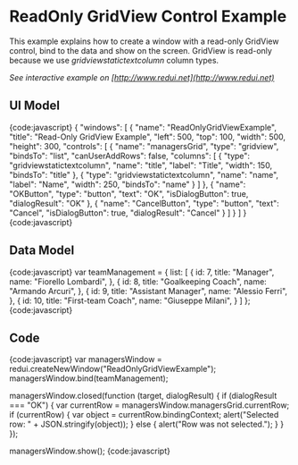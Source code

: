 # ReadOnly GridView Control Example

This example explains how to create a window with a read-only GridView control, bind to the data and show on the screen. 
GridView is read-only because we use _gridviewstatictextcolumn_ column types.

_See interactive example on [http://www.redui.net](http://www.redui.net)_

## UI Model

{code:javascript}
{
    "windows": [
        {
            "name": "ReadOnlyGridViewExample",
            "title": "Read-Only GridView Example",
            "left": 500,
            "top": 100,
            "width": 500,
            "height": 300,
            "controls": [
                {
                    "name": "managersGrid",
                    "type": "gridview",
                    "bindsTo": "list",
                    "canUserAddRows": false,
                    "columns": [
                        {
                            "type": "gridviewstatictextcolumn",
                            "name": "title",
                            "label": "Title",
                            "width": 150,
                            "bindsTo": "title"
                        },
                        {
                            "type": "gridviewstatictextcolumn",
                            "name": "name",
                            "label": "Name",
                            "width": 250,
                            "bindsTo": "name"
                        }
                    ]
                },
                {
                    "name": "OKButton",
                    "type": "button",
                    "text": "OK",
                    "isDialogButton": true,
                    "dialogResult": "OK"
                },
                {
                    "name": "CancelButton",
                    "type": "button",
                    "text": "Cancel",
                    "isDialogButton": true,
                    "dialogResult": "Cancel"
                }
            ]
        }
    ]
}
{code:javascript}

## Data Model

{code:javascript}
var teamManagement = {
	list: [
		{
			id: 7,
			title: "Manager",
			name: "Fiorello Lombardi",
		},
		{
			id: 8,
			title: "Goalkeeping Coach",
			name: "Armando Arcuri",
		},
		{
			id: 9,
			title: "Assistant Manager",
			name: "Alessio Ferri",
		},
		{
			id: 10,
			title: "First-team Coach",
			name: "Giuseppe Milani",
		}
	]
};
{code:javascript}

## Code

{code:javascript}
var managersWindow = redui.createNewWindow("ReadOnlyGridViewExample");
managersWindow.bind(teamManagement);

managersWindow.closed(function (target, dialogResult) {
	if (dialogResult === "OK") {
		var currentRow = managersWindow.managersGrid.currentRow;
		if (currentRow) {
			var object = currentRow.bindingContext;
			alert("Selected row: " + JSON.stringify(object));
		} else {
			alert("Row was not selected.");
		}
	}
});

managersWindow.show();
{code:javascript}